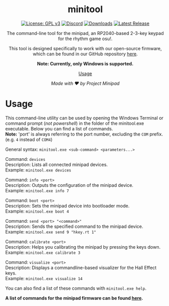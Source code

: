 <div align="center">

# minitool

[![License: GPL v3](https://img.shields.io/badge/License-GPLv3-blue.svg)](https://www.gnu.org/licenses/gpl-3.0)
[![Discord](https://img.shields.io/discord/1056311828344483840?label=discord&color=7289da)](https://discord.gg/minipad)
[![Downloads](https://img.shields.io/github/downloads/minipadkb/minitool/total)](https://github.com/minipadKB/minitool/releases/latest)
[![Latest Release](https://img.shields.io/github/v/release/minipadkb/minitool?color=dd00dd)](https://github.com/minipadKB/minitool/releases/latest)

The command-line tool for the minipad, an RP2040-based 2-3-key keypad for the rhythm game osu!.

This tool is designed specifically to work with our open-source firmware,</br>
which can be found in our GitHub repository [here](https://github.com/minipadkb/minipad-firmware).

**Note: Currently, only Windows is supported.**

[Usage](#usage)

</div>

<div align="center">
<i>Made with ❤️ by Project Minipad</i>
</div>

# Usage

This command-line utility can be used by opening the Windows Terminal or command prompt (*not powershell*) in the folder of the minitool.exe executable. Below you can find a list of commands.</br>
**Note:** 'port' is always referring to the port number, excluding the `COM` prefix. (e.g. `4` instead of `COM4`)

General syntax: `minitool.exe <sub-command> <parameters...>`

Command: `devices`</br>
Description: Lists all connected minipad devices.</br>
Example: `minitool.exe devices`

Command: `info <port>`</br>
Description: Outputs the configuration of the minipad device.</br>
Example: `minitool.exe info 7`

Command: `boot <port>`</br>
Description: Sets the minipad device into bootloader mode.</br>
Example: `minitool.exe boot 4`</br>

Command: `send <port> "<command>"`</br>
Description: Sends the specified command to the minipad device.</br>
Example: `minitool.exe send 9 "hkey.rt 1"`</br>

Command: `calibrate <port>`</br>
Description: Helps you calibrating the minipad by pressing the keys down.</br>
Example: `minitool.exe calibrate 3`</br>

Command: `visualize <port>`</br>
Description: Displays a commandline-based visualizer for the Hall Effect keys.</br>
Example: `minitool.exe visualize 14`</br>

You can also find a list of these commands with `minitool.exe help`.

**A list of commands for the minipad firmware can be found [here](https://github.com/minipadKB/minipad-firmware/tree/master#minipad-serial-protocol-msp-).**
